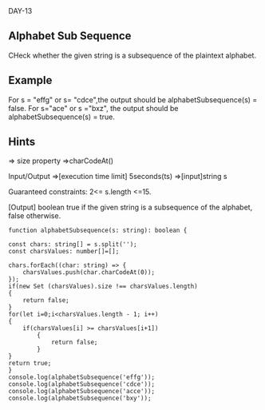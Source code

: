 <div>DAY-13</div>

## Alphabet Sub Sequence

CHeck whether the given string is a subsequence of the plaintext alphabet.

## Example

   For s = "effg" or s= "cdce",the output should be alphabetSubsequence(s) = false. 
   For s="ace" or s ="bxz", the output should be alphabetSubsequence(s) = true.

  ## Hints
  => size property
  =>charCodeAt()

  Input/Output
  =>[execution time limit] 5seconds(ts)
  =>[input]string s

  Guaranteed constraints:
  2<= s.length <=15.

  [Output] boolean
    true if the given string is a subsequence of the alphabet, false otherwise.

```
function alphabetSubsequence(s: string): boolean {

const chars: string[] = s.split('');
const charsValues: number[]=[];

chars.forEach((char: string) => {
	charsValues.push(char.charCodeAt(0));
});
if(new Set (charsValues).size !== charsValues.length)
{
	return false;
}
for(let i=0;i<charsValues.length - 1; i++)
{
    if(charsValues[i] >= charsValues[i+1])
        {
            return false;
        }
}
return true;
}
console.log(alphabetSubsequence('effg')); 
console.log(alphabetSubsequence('cdce'));
console.log(alphabetSubsequence('acce'));
console.log(alphabetSubsequence('bxy'));

```